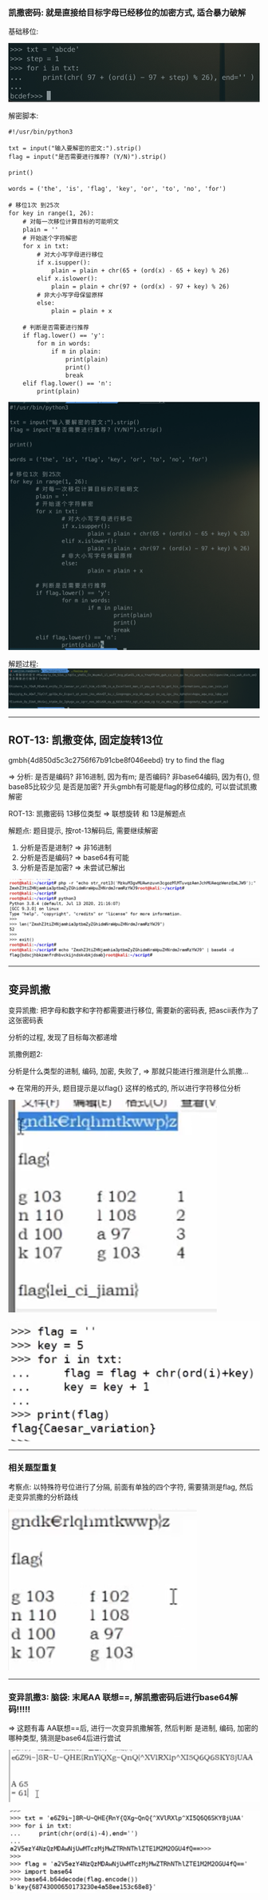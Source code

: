 ### 凯撒密码: 就是直接给目标字母已经移位的加密方式, 适合暴力破解

基础移位:

![基础移位](https://github.com/rao2701482/CTF-CRPYTO-PART/blob/main/%E5%9B%BE%E7%89%87%E8%B5%84%E6%96%99/%E5%87%AF%E6%92%92%E5%AF%86%E7%A0%81%E5%9F%BA%E7%A1%80%E7%A7%BB%E4%BD%8D.png)


解密脚本:
```
#!/usr/bin/python3

txt = input("输入要解密的密文:").strip()
flag = input("是否需要进行推荐? (Y/N)").strip()

print()

words = ('the', 'is', 'flag', 'key', 'or', 'to', 'no', 'for')

# 移位1次 到25次
for key in range(1, 26):
	# 对每一次移位计算目标的可能明文
	plain = ''
	# 开始逐个字符解密
	for x in txt:
		# 对大小写字母进行移位
		if x.isupper():
			plain = plain + chr(65 + (ord(x) - 65 + key) % 26)
		elif x.islower():
			plain = plain + chr(97 + (ord(x) - 97 + key) % 26)
		# 非大小写字母保留原样
		else:
			plain = plain + x

	# 判断是否需要进行推荐
	if flag.lower() == 'y':
		for m in words:
			if m in plain:
				print(plain)
				print()
				break
	elif flag.lower() == 'n':
		print(plain)
```

![解密脚本](https://github.com/rao2701482/CTF-CRPYTO-PART/blob/main/%E5%9B%BE%E7%89%87%E8%B5%84%E6%96%99/%E5%87%AF%E6%92%92%E8%A7%A3%E5%AF%86%E8%84%9A%E6%9C%AC.png)


解题过程:
![解题过程](https://github.com/rao2701482/CTF-CRPYTO-PART/blob/main/%E5%9B%BE%E7%89%87%E8%B5%84%E6%96%99/%E5%87%AF%E6%92%92%E8%A7%A3%E5%AF%86%E8%84%9A%E6%9C%AC%E8%A7%A3%E9%A2%98.png)

---

## ROT-13: 凯撒变体, 固定旋转13位

gmbh{4d850d5c3c2756f67b91cbe8f046eebd} try to find the flag

=> 分析: 是否是编码?  非16进制, 因为有m;
		是否编码? 非base64编码, 因为有{}, 但base85比较少见
		是否是加密? 开头gmbh有可能是flag的移位成的, 可以尝试凯撒解密

ROT-13: 凯撒密码 13移位类型 => 联想旋转 和 13是解题点 


解题点: 题目提示, 按rot-13解码后, 需要继续解密
1. 分析是否是进制? => 非16进制
2. 分析是否是编码? => base64有可能
3. 分析是否是加密? => 未尝试已解出


![ROT-13](https://github.com/rao2701482/CTF-CRPYTO-PART/blob/main/%E5%9B%BE%E7%89%87%E8%B5%84%E6%96%99/rot-13%E4%B8%8Ebase64.png)


----

## 变异凯撒

变异凯撒: 把字母和数字和字符都需要进行移位, 需要新的密码表, 把ascii表作为了这张密码表

分析的过程, 发现了目标每次都递增

凯撒例题2: 

分析是什么类型的进制, 编码, 加密, 失败了,  => 那就只能进行推测是什么凯撒...

=> 在常用的开头, 题目提示是以flag{} 这样的格式的, 所以进行字符移位分析

![变异凯撒](https://github.com/rao2701482/CTF-CRPYTO-PART/blob/main/%E5%9B%BE%E7%89%87%E8%B5%84%E6%96%99/%E5%8F%98%E5%BC%82%E5%87%AF%E6%92%92%E8%A7%A3%E7%AD%94.png)

![变异凯撒解答](https://github.com/rao2701482/CTF-CRPYTO-PART/blob/main/%E5%9B%BE%E7%89%87%E8%B5%84%E6%96%99/%E5%8F%98%E5%BC%82%E5%87%AF%E6%92%921%E8%A7%A3%E7%AD%94.png)

---

### 相关题型重复

考察点: 以特殊符号位进行了分隔, 前面有单独的四个字符, 需要猜测是flag, 然后走变异凯撒的分析路线

![题目2](https://github.com/rao2701482/CTF-CRPYTO-PART/blob/main/%E5%9B%BE%E7%89%87%E8%B5%84%E6%96%99/%E5%8F%98%E5%BC%82%E5%87%AF%E6%92%92%E9%A2%98%E7%9B%AE2.png)

---

### 变异凯撒3: 脑袋: 末尾AA 联想==, 解凯撒密码后进行base64解码!!!!!

=> 这题有毒
AA联想==后, 进行一次变异凯撒解答, 然后判断 是进制, 编码, 加密的哪种类型, 猜测是base64后进行尝试

![脑洞](https://github.com/rao2701482/CTF-CRPYTO-PART/blob/main/%E5%9B%BE%E7%89%87%E8%B5%84%E6%96%99/%E5%8F%98%E5%BC%82%E5%87%AF%E6%92%923%E8%84%91%E6%B4%9E%E9%A2%98.png)

![脑洞](https://github.com/rao2701482/CTF-CRPYTO-PART/blob/main/%E5%9B%BE%E7%89%87%E8%B5%84%E6%96%99/%E5%8F%98%E5%BC%82%E5%87%AF%E6%92%923%E8%A7%A3%E7%AD%94.png)
